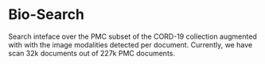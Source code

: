 # Bio-Search

Search inteface over the PMC subset of the CORD-19 collection augmented with
with the image modalities detected per document. Currently, we have scan
32k documents out of 227k PMC documents.
